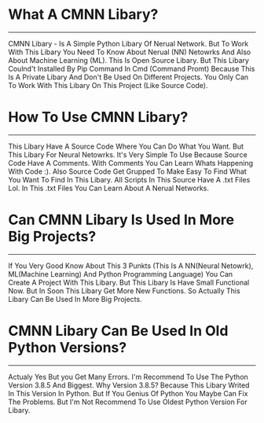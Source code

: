 
# What A CMNN Libary?
---
CMNN Libary - Is A Simple Python Libary Of Nerual Network. But To Work With This Libary You Need To Know About Nerual (NN) Netowrks And Also About Machine Learning
(ML). This Is Open Source Libary. But This Libary Coulnd't Installed By Pip Command In Cmd (Command Promt) Because This Is A Private Libary And Don't Be Used On
Different Projects. You Only Can To Work With This Libary On This Project (Like Source Code). 


# How To Use CMNN Libary?
---
This Libary Have A Source Code Where You Can Do What You Want. But This Libary For Neural Netowrks. It's Very Simple To Use Because Source Code Have A Comments.
With Comments You Can Learn Whats Happening With Code :). Also Source Code Get Grupped To Make Easy To Find What You Want To Find In This Libary. All Scripts
In This Source Have A .txt Files Lol. In This .txt Files You Can Learn About A Nerual Networks.

# Can CMNN Libary Is Used In More Big Projects?
---
If You Very Good Know About This 3 Punkts (This Is A NN(Neural Netowrk), ML(Machine Learning) And Python Programming Language) You Can Create A Project With This 
Libary. But This Libary Is Have Small Functional Now. But In Soon This Libary Get More New Functions. So Actually This Libary Can Be Used In More Big Projects.

# CMNN Libary Can Be Used In Old Python Versions?
--- 
Actualy Yes But you Get Many Errors. I'm Recommend To Use The Python Version 3.8.5 And Biggest. Why Version 3.8.5? Because This Libary Writed In This Version In 
Python. But If You Genius Of Python You Maybe Can Fix The Problems. But I'm Not Recommend To Use Oldest Python Version For Libary. 
